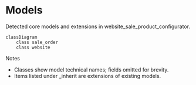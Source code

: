 # Models

Detected core models and extensions in website_sale_product_configurator.

```mermaid
classDiagram
    class sale_order
    class website
```

Notes
- Classes show model technical names; fields omitted for brevity.
- Items listed under _inherit are extensions of existing models.
